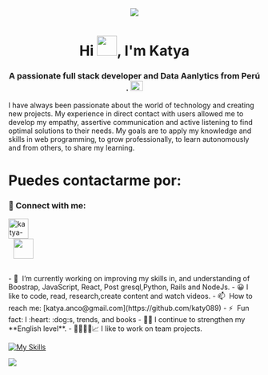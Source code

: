 
<div align="center">
    <img src="./images/header.gif"/>
</div>

<h1 align="center">Hi <img src="https://www.emojiall.com/images/240/microsoft-teams/1f44b.png" height="40" width="40" />, I'm Katya</h1>
<h3 align="center">A passionate full stack developer and Data Aanlytics from Perú . <img src="./images/Perú.gif" height="20" width="25" /></h3>

I have always been passionate about the world of technology and creating new projects. My experience in direct contact with users allowed me to develop my empathy, assertive communication and active listening to find optimal solutions to their needs. My goals are to apply my knowledge and skills in web programming, to grow professionally, to learn autonomously and from others, to share my learning. 


# Puedes contactarme por:
<h3 align="left">📲 Connect with me:</h3>
<p align="left">
<a href="https://www.linkedin.com/in/katya-anco/" target="blank"><img align="center" src="https://cdn-icons-png.flaticon.com/512/2504/2504923.png" alt="katya-anco" height="40" width="40" /></a>
<br>
<a style="margin-left: 10px;" target="_blank" href="https://github.com/katy089"><img align="center" src="https://cdn-icons-png.flaticon.com/512/2504/2504911.png" width="40" height="40"></a>
</p>
<br>
- 🌱 &nbsp;I’m currently working on improving my skills in, and understanding of Boostrap, JavaScript, React, Post gresql,Python, Rails and NodeJs.
- 😀 I like to  code, read, research,create content and watch videos.
- 📫 &nbsp;How to reach me: [katya.anco@gmail.com](https://github.com/katy089) 
- ⚡ &nbsp;Fun fact: I :heart: :dog:s, trends, and books
- 🗽💭 I continue to strengthen my **English level**.
- 🫱🏼‍🫲🏼📈 I like to work on team projects.


[![My Skills](https://skillicons.dev/icons?i=ruby,rails,postgresql,python,js,nodejs,react,emotion,figma,git,github,firebase,linux,docker)](https://skillicons.dev)

![](./profile-3d-contrib/profile-night-green.svg)
